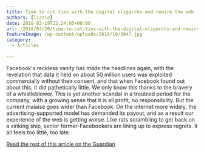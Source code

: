 ```yaml
---
title: Time to cut ties with the digital oligarchs and rewire the web
authors: [lizzie]
date: 2018-03-19T22:24:05+00:00
url: /2018/03/20/time-to-cut-ties-with-the-digital-oligarchs-and-rewire-the-web/
featureImage: /wp-content/uploads/2018/10/3047.jpg
category:
  - Articles

---
```

Facebook's reckless vanity has made the headlines again, with the revelation that data it held on about 50 million users was exploited commercially without their consent, and that when Facebook found out about this, it did pathetically little. We only know this thanks to the bravery of a whistleblower. This is yet another scandal in a troubled period for the company, with a growing sense that it is all profit, no responsibility. But the current malaise goes wider than Facebook. On the internet more widely, the advertising-supported model has demanded its payout, and as a result our experience of the web is getting worse. Like rats scrambling to get back on a sinking ship, senior former-Facebookers are lining up to express regrets. It all feels too little, too late.

[Read the rest of this article on the Guardian][1]

 [1]: https://www.theguardian.com/commentisfree/2018/mar/20/digital-oligarchs-rewire-web-facebook-scandal
